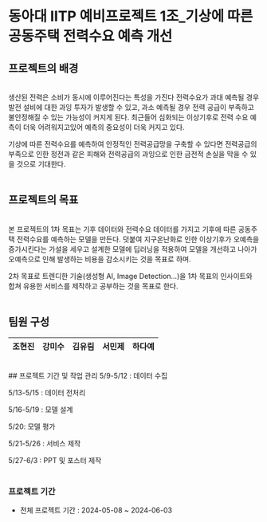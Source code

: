 # 동아대 IITP 예비프로젝트 1조_기상에 따른 공동주택 전력수요 예측 개선 

## 프로젝트의 배경
 <br>생산된 전력은 소비가 동시에 이루어진다는 특성을 가진다 
 전력수요가 과대 예측될 경우 발전 설비에 대한 과잉 투자가 발생할 수 있고, 
 과소 예측될 경우 전력 공급이 부족하고 불안정해질 수 있는 가능성이 커지게 된다. 
 최근들어 심화되는 이상기후로 전력 수요 예측이 더욱 어려워지고있어 예측의 중요성이 더욱 커지고 있다.<br>

 기상에 따른 전력수요를 예측하여 안정적인 전력공급망을 구축할 수 있다면 
 전력공급의 부족으로 인한 정전과 같은 피해와 전력공급의 과잉으로 인한 금전적 손실을 막을 수 있을 것으로 기대한다.<br><br>

## 프로젝트의 목표
 <br>본 프로젝트의 1차 목표는 기후 데이터와 전력수요 데이터를 가지고 기후에 따른 공동주택 전력수요를 예측하는 모델을 만든다.
 덧붙여 지구온난화로 인한 이상기후가 오예측을 증가시킨다는 가설을 세우고 설계한 모델에 딥러닝을 적용하여 모델을 개선하고 나아가 오예측으로 인해 발생하는 비용을 감소시키는 것을 목표로 하며.<br>

 2차 목표로 트렌디한 기술(생성형 AI, Image Detection...)을 1차 목표의 인사이트와 합쳐 유용한 서비스를 제작하고 공부하는 것을 목표로 한다. <br><br>
 
## 팀원 구성
| **조현진** | **강미수** | **김유림** | **서민제** | **하다예** |
| :------: |  :------: | :------: | :------: | :------: | 
</div>
<br>
## 프로젝트 기간 및 작업 관리
5/9-5/12 : 데이터 수집

5/13-5/15 : 데이터 전처리

5/16-5/19 : 모델 설계

5/20: 모델 평가

5/21-5/26 : 서비스 제작

5/27-6/3 : PPT 및 포스터 제작
<br><br>
### 프로젝트 기간

- 전체 프로젝트 기간 : 2024-05-08 ~ 2024-06-03

<br>
